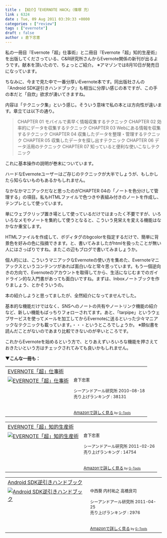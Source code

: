 ```yaml
---
title : 【紹介】「EVERNOTE HACK」（篠塚 充）
link : 6324
date : Tue, 09 Aug 2011 03:39:33 +0000
categories : ["review"]
tags : ["evernote"]
draft : false
author : 倉下忠憲
---
```


私の一冊目『Evernote「超」仕事術』と二冊目『Evernote「超」知的生産術』を出版してくださっている、C&R研究所さんからEvernote関係の新刊が出るようです。献本を頂いたので、ちょっとご紹介。
※アマゾンでは8月10日が発売日になっています。

ちなみに、今まで見た中で一番分厚いEvernote本です。同出版社さんの『Android SDK逆引きハンドブック』も相当に分厚い感じの本ですが、この手の本だと「自炊」欲求が湧いてきますね。

内容は「テクニック集」という感じ。そういう意味で私の本とは方向性が違います。章立ては以下の通り。


<blockquote>
CHAPTER 01 モバイルで素早く情報収集するテクニック
CHAPTER 02 効率的にデータを収集するテクニック
CHAPTER 03 Webにある情報を収集するテクニック
CHAPTER 04 収集したデータを整理・管理するテクニック
CHAPTER 05 収集したデータを探し出すテクニック
CHAPTER 06 データ活用のテクニック
CHAPTER 07 知っていると便利な使いこなしテクニック</blockquote>


これに基本操作の説明が巻末についています。

ハードなEvernoteユーザーはご存じのテクニックが大半でしょうが、もしかしたら知らないものもあるかもしれません。

なかなかマニアックだなと思ったのがCHAPTER 04の「ノートを色分けして管理する」の項目。私もHTMLファイルで色つきや表組み付きのノートを作成し、テンプレとして使っています。

単にウェブクリップ置き場として使っているだけではまったく不要ですが、いろいろなメモやノートを集約して使うとなると、こういう見栄えを変える機能はなかなか重宝します。

HTMLファイルを作成して、ボディタグのbgcolorを指定するだけで、簡単に背景色を好みの色に指摘できます。と、書いてみましたがhtmlを扱ったことが無い人にはさっぱりですね。またこの辺もブログで書いてみましょうか。

個人的には、こういうマニアックなEvernoteの使い方を集めた、Evernoteマニアックスというコンテンツがあれば面白いなと常々思っています。もう一個逆向きの方向で、Evernoteのアカウントを取得してから、生活になじむまでのガイドライン的な入門書があっても面白いですね。まずは、Inboxノートブックを作りましょう、とかそういうの。

本の紹介しようと思ってましたが、全然紹介になってませんでした。

基本的な機能だけではなく、SNSへのノートの共有やノートリンク機能の紹介など、新しい機能もばっちりフォローされてます。あと、「tarpipe」というウェブサービスを使ってメールを加工してからEvernoteに送るといった少々マニアックなテクニックも載っています。・・・というところでしょうか。
※類似書を読んだことがないのであまり比較できないのが辛いところです。

これからEvernoteを始めるという方で、とりあえずいろいろな機能を押さえておきたいという方はチェックされてみても良いかもしれません。

<strong>▼こんな一冊も：</strong>
<table  border="0" cellpadding="5"><tr><td colspan="2"><a href="http://www.amazon.co.jp/exec/obidos/ASIN/4863540728/goodpic-22/" target="_top">EVERNOTE「超」仕事術</a></td></tr><tr><td valign="top"><a href="http://www.amazon.co.jp/exec/obidos/ASIN/4863540728/goodpic-22/" target="_top"><img src="http://ecx.images-amazon.com/images/I/51D2v1-KakL._SL160_.jpg" border="0" alt="EVERNOTE「超」仕事術" /></a></td><td valign="top"><font size="-1">倉下忠憲 <br /><br />シーアンドアール研究所  2010-08-18<br />売り上げランキング : 38131<br /><br /><br /><a href="http://www.amazon.co.jp/exec/obidos/ASIN/4863540728/goodpic-22/" target="_top">Amazonで詳しく見る</a></font><font size="-2"> by <a href="http://www.goodpic.com/mt/aws/index.html" >G-Tools</a></font></td></tr></table>

<table  border="0" cellpadding="5"><tr><td colspan="2"><a href="http://www.amazon.co.jp/exec/obidos/ASIN/4863540817/goodpic-22/" target="_top">EVERNOTE「超」知的生産術</a></td></tr><tr><td valign="top"><a href="http://www.amazon.co.jp/exec/obidos/ASIN/4863540817/goodpic-22/" target="_top"><img src="http://ecx.images-amazon.com/images/I/51OnU0cd03L._SL160_.jpg" border="0" alt="EVERNOTE「超」知的生産術" /></a></td><td valign="top"><font size="-1">倉下忠憲 <br /><br />シーアンドアール研究所  2011-02-26<br />売り上げランキング : 14754<br /><br /><br /><a href="http://www.amazon.co.jp/exec/obidos/ASIN/4863540817/goodpic-22/" target="_top">Amazonで詳しく見る</a></font><font size="-2"> by <a href="http://www.goodpic.com/mt/aws/index.html" >G-Tools</a></font></td></tr></table>

<table  border="0" cellpadding="5"><tr><td colspan="2"><a href="http://www.amazon.co.jp/exec/obidos/ASIN/4863540523/goodpic-22/" target="_top">Android SDK逆引きハンドブック</a></td></tr><tr><td valign="top"><a href="http://www.amazon.co.jp/exec/obidos/ASIN/4863540523/goodpic-22/" target="_top"><img src="http://ecx.images-amazon.com/images/I/51P6XI9nztL._SL160_.jpg" border="0" alt="Android SDK逆引きハンドブック" /></a></td><td valign="top"><font size="-1">中西葵 内村祐之 高橋良司 <br /><br />シーアンドアール研究所  2011-04-25<br />売り上げランキング : 2976<br /><br /><br /><a href="http://www.amazon.co.jp/exec/obidos/ASIN/4863540523/goodpic-22/" target="_top">Amazonで詳しく見る</a></font><font size="-2"> by <a href="http://www.goodpic.com/mt/aws/index.html" >G-Tools</a></font></td></tr></table>


